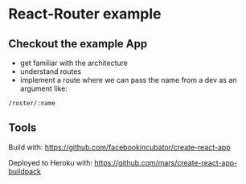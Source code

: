 # React-Router example

## Checkout the example App

- get familiar with the architecture
- understand routes
- implement a route where we can pass the name from a dev as an argument like:
```
/roster/:name
```

## Tools
Build with: https://github.com/facebookincubator/create-react-app

Deployed to Heroku with: https://github.com/mars/create-react-app-buildpack
